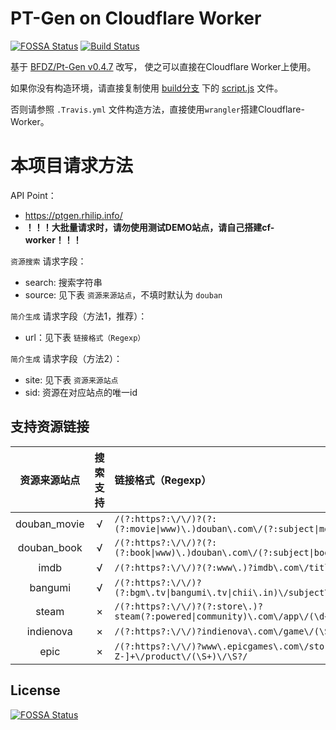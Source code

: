 # PT-Gen on Cloudflare Worker
[![FOSSA Status](https://app.fossa.io/api/projects/git%2Bgithub.com%2FRhilip%2Fpt-gen-cfworker.svg?type=shield)](https://app.fossa.io/projects/git%2Bgithub.com%2FRhilip%2Fpt-gen-cfworker?ref=badge_shield)
[![Build Status](https://travis-ci.com/Rhilip/pt-gen-cfworker.svg?branch=master)](https://travis-ci.com/Rhilip/pt-gen-cfworker)

基于 [BFDZ/Pt-Gen v0.4.7](https://github.com/BFDZ/PT-Gen/commit/950b85de16d9532e847a0756f165d1b29f09dd31) 改写，
使之可以直接在Cloudflare Worker上使用。

如果你没有构造环境，请直接复制使用 [build分支](https://github.com/Rhilip/pt-gen-cfworker/tree/build) 下的
[script.js](https://github.com/Rhilip/pt-gen-cfworker/blob/build/script.js) 文件。

否则请参照 `.Travis.yml` 文件构造方法，直接使用`wrangler`搭建Cloudflare-Worker。

# 本项目请求方法

API Point：
 - https://ptgen.rhilip.info/
 - **！！！大批量请求时，请勿使用测试DEMO站点，请自己搭建cf-worker！！！**

`资源搜索` 请求字段：
  - search: 搜索字符串
  - source: 见下表 `资源来源站点`，不填时默认为 `douban`

`简介生成` 请求字段（方法1，推荐）：
  - url：见下表 `链接格式（Regexp）`

`简介生成` 请求字段（方法2）：
  - site: 见下表 `资源来源站点`
  - sid: 资源在对应站点的唯一id

## 支持资源链接

| 资源来源站点 | 搜索支持 | 链接格式（Regexp）                                                                |
| :----------: | :------: | :-------------------------------------------------------------------------------- |
| douban_movie |    √     | `/(?:https?:\/\/)?(?:(?:movie\|www)\.)douban\.com\/(?:subject\|movie)\/(\d+)\/?/` |
| douban_book  |    √     | `/(?:https?:\/\/)?(?:(?:book\|www)\.)douban\.com\/(?:subject\|book)\/(\d+)\/?/`   |
|     imdb     |    √     | `/(?:https?:\/\/)?(?:www\.)?imdb\.com\/title\/(tt\d+)\/?/`                        |
|   bangumi    |    √     | `/(?:https?:\/\/)?(?:bgm\.tv\|bangumi\.tv\|chii\.in)\/subject\/(\d+)\/?/`         |
|    steam     |    ×     | `/(?:https?:\/\/)?(?:store\.)?steam(?:powered\|community)\.com\/app\/(\d+)\/?/`   |
|  indienova   |    ×     | `/(?:https?:\/\/)?indienova\.com\/game\/(\S+)/`                                   |
|     epic     |    ×     | `/(?:https?:\/\/)?www\.epicgames\.com\/store\/[a-zA-Z-]+\/product\/(\S+)\/\S?/`   |

## License
[![FOSSA Status](https://app.fossa.io/api/projects/git%2Bgithub.com%2FRhilip%2Fpt-gen-cfworker.svg?type=large)](https://app.fossa.io/projects/git%2Bgithub.com%2FRhilip%2Fpt-gen-cfworker?ref=badge_large)
